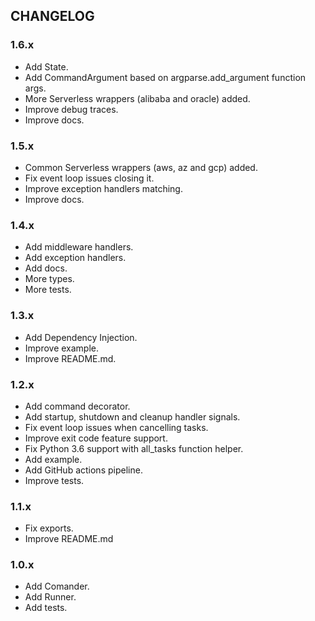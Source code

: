 ## CHANGELOG

### **1.6.x**

* Add State.
* Add CommandArgument based on argparse.add_argument function args.
* More Serverless wrappers (alibaba and oracle) added.
* Improve debug traces.
* Improve docs.

### **1.5.x**

* Common Serverless wrappers (aws, az and gcp) added.
* Fix event loop issues closing it.
* Improve exception handlers matching.
* Improve docs.

### **1.4.x**

* Add middleware handlers.
* Add exception handlers.
* Add docs.
* More types.
* More tests.

### **1.3.x**

* Add Dependency Injection.
* Improve example.
* Improve README.md.

### **1.2.x**

* Add command decorator.
* Add startup, shutdown and cleanup handler signals.
* Fix event loop issues when cancelling tasks.
* Improve exit code feature support.
* Fix Python 3.6 support with all_tasks function helper.
* Add example.
* Add GitHub actions pipeline.
* Improve tests.

### **1.1.x**

* Fix exports.
* Improve README.md

### **1.0.x**

- Add Comander.
- Add Runner.
- Add tests.
